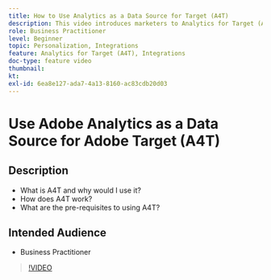 ```yaml
---
title: How to Use Analytics as a Data Source for Target (A4T)
description: This video introduces marketers to Analytics for Target (A4T).
role: Business Practitioner
level: Beginner
topic: Personalization, Integrations
feature: Analytics for Target (A4T), Integrations
doc-type: feature video
thumbnail:
kt:
exl-id: 6ea8e127-ada7-4a13-8160-ac83cdb20d03
---
```

# Use Adobe Analytics as a Data Source for Adobe Target (A4T)

## Description

* What is A4T and why would I use it?
* How does A4T work?
* What are the pre-requisites to using A4T?

## Intended Audience

* Business Practitioner

>[!VIDEO](https://video.tv.adobe.com/v/17384/?quality=12)
